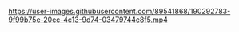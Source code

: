 

https://user-images.githubusercontent.com/89541868/190292783-9f99b75e-20ec-4c13-9d74-03479744c8f5.mp4

